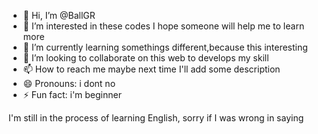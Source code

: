 - 👋 Hi, I’m @BallGR
- 👀 I’m interested in these codes I hope someone will help me to learn more
- 🌱 I’m currently learning somethings different,because this interesting
- 💞️ I’m looking to collaborate on this web to develops my skill
- 📫 How to reach me  maybe next time I'll add some description
- 😄 Pronouns: i dont no
- ⚡ Fun fact: i'm beginner

I'm still in the process of learning English, sorry if I was wrong in saying

<!---
BallGR/BallGR is a ✨ special ✨ repository because its `README.md` (this file) appears on your GitHub profile.
You can click the Preview link to take a look at your changes.
--->
